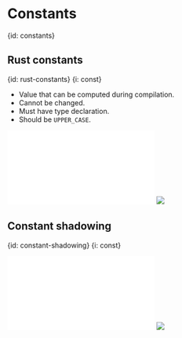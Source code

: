# Constants
{id: constants}

## Rust constants
{id: rust-constants}
{i: const}

* Value that can be computed during compilation.
* Cannot be changed.
* Must have type declaration.
* Should be `UPPER_CASE`.

![](examples/constants/constant.rs)
![](examples/constants/constant.out)


## Constant shadowing
{id: constant-shadowing}
{i: const}

![](examples/constants/constant_shadowing.rs)
![](examples/constants/constant_shadowing.out)


